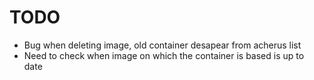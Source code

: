# TODO

- Bug when deleting image, old container desapear from acherus list
- Need to check when image on which the container is based is up to date
